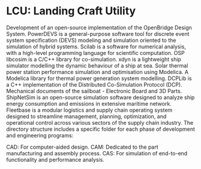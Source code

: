 # LCU: Landing Craft Utility

Development of an open-source implementation of the OpenBridge Design System. PowerDEVS is a general-purpose software tool for discrete event system specification (DEVS) modeling and simulation oriented to the simulation of hybrid systems. Scilab is a software for numerical analysis, with a high-level programming language for scientific computation. OSP libcosim is a C/C++ library for co-simulation. xdyn is a lightweight ship simulator modelling the dynamic behaviour of a ship at sea. Solar thermal power station performance simulation and optimisation using Modelica. A Modelica library for thermal power generation system modelling. DCPLib is a C++ implementation of the Distributed Co-Simulation Protocol (DCP). Mechanical documents of the sailboat - Electronic Board and 3D Parts. ShipNetSim is an open-source simulation software designed to analyze ship energy consumption and emissions in extensive maritime network. Fleetbase is a modular logistics and supply chain operating system designed to streamline management, planning, optimization, and operational control across various sectors of the supply chain industry. The directory structure includes a specific folder for each phase of development and engineering programs:

CAD: For computer-aided design.
CAM: Dedicated to the part manufacturing and assembly process.
CAS: For simulation of end-to-end functionality and performance analysis.